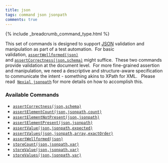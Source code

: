 ```yaml
---
title: json
tags: command json jsonpath
comments: true
---
```

{% include _breadcrumb_command_type.html %}


This set of commands is designed to support <a href="http://www.json.org/" class="external-link" target="_nexial_external">JSON</a> validation 
and manipulation as part of a test automation.  For basic validation, [`assertWellformed(json)`](assertWellformed) 
and [`assertCorrectness(json,schema)`](assertCorrectness) might suffice.  These two commands provide validation at 
the document level.  For more fine-grained assertion and manipulation, we need a descriptive and structure-aware 
specification to communicate the intent - something akins to XPath for XML.   Please read 
[`Nexial jsonpath`](../../jsonpath/index) for more details on how to accomplish this.

### Available Commands
- [`assertCorrectness(json,schema)`](assertCorrectness(json,schema))
- [`assertElementCount(json,jsonpath,count)`](assertElementCount(json,jsonpath,count))
- [`assertElementNotPresent(json,jsonpath)`](assertElementNotPresent(json,jsonpath))
- [`assertElementPresent(json,jsonpath)`](assertElementPresent(json,jsonpath))
- [`assertValue(json,jsonpath,expected)`](assertValue(json,jsonpath,expected))
- [`assertValues(json,jsonpath,array,exactOrder)`](assertValues(json,jsonpath,array,exactOrder))
- [`assertWellformed(json)`](assertWellformed(json))
- [`storeCount(json,jsonpath,var)`](storeCount(json,jsonpath,var))
- [`storeValue(json,jsonpath,var)`](storeValue(json,jsonpath,var))
- [`storeValues(json,jsonpath,var)`](storeValues(json,jsonpath,var))